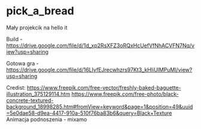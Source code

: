 # pick_a_bread
Mały projekcik na hello it

Build - https://drive.google.com/file/d/1d_xp2RsXFZ3oRQxHcUefVfNhACVFN7Nq/view?usp=sharing

Gotowa gra - https://drive.google.com/file/d/16LIyfEJrecwhzrs97Kt3_kHIiUlMPuMl/view?usp=sharing


Credist:
https://www.freepik.com/free-vector/freshly-baked-baguette-illustration_375129114.htm
https://www.freepik.com/free-photo/black-concrete-textured-background_18998285.htm#fromView=keyword&page=1&position=49&uuid=5e0dae58-d9ea-4417-910a-510f76ba83b6&query=Black+Texture
Animacja podnoszenia - mixamo

